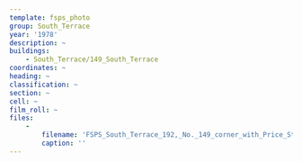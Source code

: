 ```yaml
---
template: fsps_photo
group: South_Terrace
year: '1978'
description: ~
buildings:
    - South_Terrace/149_South_Terrace
coordinates: ~
heading: ~
classification: ~
section: ~
cell: ~
film_roll: ~
files:
    -
        filename: 'FSPS_South_Terrace_192,_No._149_corner_with_Price_Street,_15-4-E_1978.png'
        caption: ''
---
```

